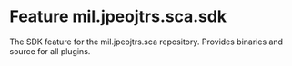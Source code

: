 # Feature mil.jpeojtrs.sca.sdk

The SDK feature for the mil.jpeojtrs.sca repository. Provides binaries and source for all plugins. 